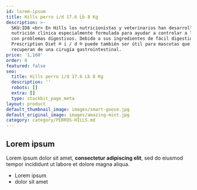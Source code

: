 ```yaml
---
id: lorem-ipsum
title: Hills perro i/d 17.6 Lb 8 Kg
description: >-
  SKU:ID8 <br> En Hills los nutricionistas y veterinarios han desarrollado
  nutrición clínica especialmente formulada para ayudar a controlar a los perros
  con problemas digestivos. Debido a sus ingredientes de fácil digestión,
  Prescription Diet ® i / d ® puede también ser útil para mascotas que se
  recuperan de una cirugía gastrointestinal.
price: '1,160'
order: 0
featured: false
seo:
  title: Hills perro i/d 17.6 Lb 8 Kg
  description: ''
  robots: []
  extra: []
  type: stackbit_page_meta
layout: product
default_thumbnail_image: images/smart-goose.jpg
default_original_image: images/amazing-mint.jpg
category: category/PERROS-HILLS.md
---
```

## Lorem ipsum

Lorem ipsum dolor sit amet, **consectetur adipiscing elit**, sed do eiusmod tempor incididunt ut labore et dolore magna aliqua.

- Lorem ipsum
- dolor sit amet